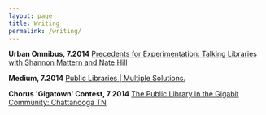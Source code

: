 ```yaml
---
layout: page
title: Writing
permalink: /writing/
---
```



__Urban Omnibus, 7.2014__
[Precedents for Experimentation: Talking Libraries with Shannon Mattern and Nate Hill](http://urbanomnibus.net/2014/07/precedents-for-experimentation-talking-libraries-with-shannon-mattern-and-nate-hill/)

__Medium, 7.2014__
[Public Libraries | Multiple Solutions.](https://medium.com/@natenatenate/public-libraries-multiple-solutions-ced2107026be)

__Chorus 'Gigatown' Contest, 7.2014__
[The Public Library in the Gigabit Community: Chattanooga TN](http://gigatown.co.nz/blog/the-public-library-in-the-gigabit-community-chattanooga-tn/)

